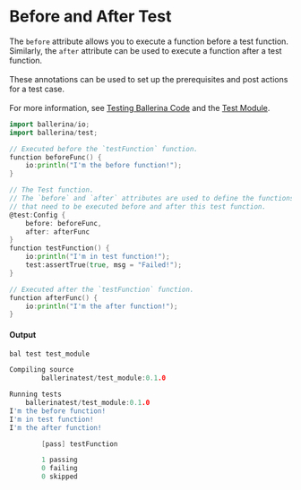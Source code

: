 # Before and After Test

 The `before` attribute allows you to execute a function before a test function.
 Similarly, the `after` attribute can be used to execute a function after a test function.<br/><br/>
 These annotations can be used to set up the prerequisites and post actions for a test case.<br/><br/>
 For more information, see [Testing Ballerina Code](https:ballerina.io/learn/testing-ballerina-code/testing-quick-start/)
 and the [Test Module](https:docs.central.ballerina.io/ballerina/test/latest/).

```go
import ballerina/io;
import ballerina/test;

// Executed before the `testFunction` function.
function beforeFunc() {
    io:println("I'm the before function!");
}

// The Test function.
// The `before` and `after` attributes are used to define the functions
// that need to be executed before and after this test function.
@test:Config {
    before: beforeFunc,
    after: afterFunc
}
function testFunction() {
    io:println("I'm in test function!");
    test:assertTrue(true, msg = "Failed!");
}

// Executed after the `testFunction` function.
function afterFunc() {
    io:println("I'm the after function!");
}
```

#### Output

```go
bal test test_module

Compiling source
        ballerinatest/test_module:0.1.0

Running tests
    ballerinatest/test_module:0.1.0
I'm the before function!
I'm in test function!
I'm the after function!

        [pass] testFunction

        1 passing
        0 failing
        0 skipped
```